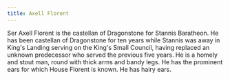 ```yaml
---
title: Axell Florent
---
```


Ser Axell Florent is the castellan of Dragonstone for Stannis Baratheon. He has been castellan of Dragonstone for ten years while Stannis was away in King's Landing serving on the King's Small Council, having replaced an unknown predecessor who served the previous five years. He is a homely and stout man, round with thick arms and bandy legs. He has the prominent ears for which House Florent is known. He has hairy ears.



